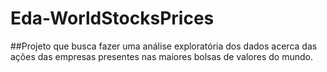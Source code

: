 # Eda-WorldStocksPrices
##Projeto que busca fazer uma análise exploratória dos dados acerca das ações das empresas presentes nas maiores bolsas de valores do mundo.
